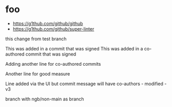 # foo

- https://g1thub.com/github/github
- https://g1thub.com/github/super-linter

this change from test branch

This was added in a commit that was signed
This was added in a co-authored commit that was signed

Adding another line for co-authored commits

Another line for good measure

Line added via the UI but commit message will have co-authors - modified - v3

branch with ngb/non-main as branch
